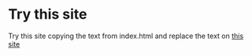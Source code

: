 # Try this site

Try this site copying the text from index.html and replace the text on <A HREF="<https://www.w3schools.com/html/tryit.asp?filename=tryhtml_basic"> this site </A>
